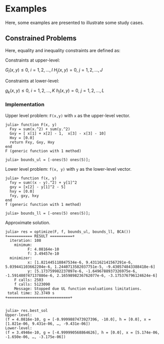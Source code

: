 # Examples

Here, some examples are presented to illustrate some study cases.

## Constrained Problems

Here, equality and inequality constraints are defined as:

Constraints at upper-level:

$G_i(x,y) \leq 0, \ i = 1,2,\ldots,I$
$H_j(x,y) = 0, \ j = 1,2,\ldots,J$


Constraints at lower-level:

$g_k(x,y) \leq 0, \ i = 1,2,\ldots,K$
$h_l(x,y) = 0, \ j = 1,2,\ldots,L$

### Implementation

Upper level problem: `F(x,y)` with `x` as the upper-level vector.

```julia-repl
julia> function F(x, y)
  Fxy = sum(x.^2) + sum(y.^2)
  Gxy = [ x[1] + x[2] - 1,  x[3] - x[3] - 10]
  Hxy = [0.0]
  return Fxy, Gxy, Hxy
end
F (generic function with 1 method)

julia> bounds_ul = [-ones(5) ones(5)];

```

Lower level problem: `f(x, y)` with `y` as the lower-level vector.

```julia-repl
julia> function f(x, y) 
  fxy = sum((x - y).^2) + y[1]^2
  gxy = [x[2] - y[1]^2 - 5]
  hxy = [0.0]
  fxy, gxy, hxy
end
f (generic function with 1 method)

julia> bounds_ll = [-ones(5) ones(5)];

```

Approximate solution.

```julia-repl
julia> res = optimize(F, f, bounds_ul, bounds_ll, BCA())
+=========== RESULT ==========+
  iteration: 108
    minimum: 
          F: 4.08164e-10
          f: 3.49457e-10
  minimizer: 
          x: [1.821445118847534e-6, 9.431162141567291e-6, 5.039441103662204e-6, 1.2440713582037751e-5, -9.430574843388418e-6]
          y: [5.173759982237097e-6, -1.6496788937326975e-6, -1.591480747137886e-6, 2.1659898236762077e-6, -3.175376796124624e-6]
    F calls: 2503
    f calls: 5123090
    Message: Stopped due UL function evaluations limitations. 
 total time: 32.3749 s
+============================+


julia> res.best_sol
Upper-level:
(f = 4.0816e-10, g = [-0.9999887473927396, -10.0], h = [0.0], x = [1.821e-06, 9.431e-06, …, -9.431e-06])
Lower-level:
(f = 3.4946e-10, g = [-4.999990568864626], h = [0.0], x = [5.174e-06, -1.650e-06, …, -3.175e-06])
```
